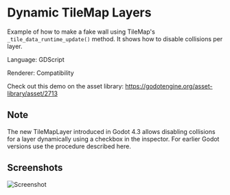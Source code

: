 # Dynamic TileMap Layers

Example of how to make a fake wall using TileMap's
`_tile_data_runtime_update()` method. It shows how
to disable collisions per layer.

Language: GDScript

Renderer: Compatibility

Check out this demo on the asset library: https://godotengine.org/asset-library/asset/2713

## Note

The new TileMapLayer introduced in Godot 4.3 allows disabling collisions for a layer dynamically using a checkbox in the inspector.
For earlier Godot versions use the procedure described here.

## Screenshots

![Screenshot](screenshots/fake_wall.png)
